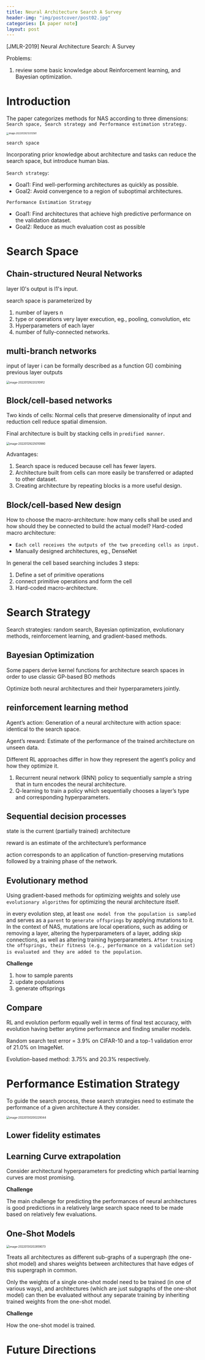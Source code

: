 ```yaml
---
title: Neural Architecture Search A Survey
header-img: "img/postcover/post02.jpg"
categories: [A paper note]
layout: post
---
```


[JMLR-2019] Neural Architecture Search: A Survey

Problems:

1. review some basic knowledge about Reinforcement learning, and Bayesian optimization.

# Introduction

The paper categorizes methods for NAS according to three dimensions: `Search space, Search strategy and Performance estimation strategy.`

<img src="imgs/image-20220129213313581.png" alt="image-20220129213313581" style="zoom:40%;" />

`search space`

Incorporating prior knowledge about architecture and tasks can reduce the search space, but introduce human bias. 

`Search strategy`:

- Goal1: Find well-performing architectures as quickly as possible.
- Goal2: Avoid convergence to a region of suboptimal architectures.

`Performance Estimation Strategy`

- Goal1: Find architectures that achieve high predictive performance on the validation dataset.
- Goal2: Reduce as much evaluation cost as possible

# Search Space

## Chain-structured Neural Networks

layer l0's output is l1's input.

search space is parameterized by 

1. number of layers n
2. type or operations very layer execution, eg., pooling, convolution, etc
3. Hyperparameters of each layer
4. number of fully-connected networks. 

## multi-branch networks

input of layer i can be formally described as a function G() combining previous layer outputs

<img src="imgs/image-20220129220210912.png" alt="image-20220129220210912" style="zoom:50%;" />

## Block/cell-based networks

Two kinds of cells: Normal cells that preserve dimensionality of input and reduction cell reduce spatial dimension.

Final architecture is built by stacking cells in `predified manner`.

<img src="imgs/image-20220129225010980.png" alt="image-20220129225010980" style="zoom:50%;" />

Advantages:

1. Search space is reduced because cell has fewer layers.
2. Architecture built from cells can more easily be transferred or adapted to other dataset. 
3. Creating architecture by repeating blocks is a more useful design. 

## Block/cell-based New design

How to choose the macro-architecture: how many cells shall be used and how should they be connected to build the actual model? Hard-coded macro architecture:

- `Each cell receives the outputs of the two preceding cells as input.`
- Manually designed architectures, eg., DenseNet

In general the cell based searching includes 3 steps:

1. Define a set of primitive operations
2. connect primitive operations and form the cell
3. Hard-coded macro-architecture. 

# Search Strategy

Search strategies: random search, Bayesian optimization, evolutionary methods, reinforcement learning, and gradient-based methods.

## Bayesian Optimization

Some papers derive kernel functions for architecture search spaces in order to use classic GP-based BO methods 

Optimize both neural architectures and their hyperparameters jointly.

## 

## reinforcement learning method

Agent’s action: Generation of a neural architecture with action space: identical to the search space.

Agent’s reward: Estimate of the performance of the trained architecture on unseen data.

Different RL approaches differ in how they represent the agent’s policy and how they optimize it.

1. Recurrent neural network (RNN) policy to sequentially sample a string that in turn encodes the neural architecture.
2. Q-learning to train a policy which sequentially chooses a layer’s type and corresponding hyperparameters.

## Sequential decision processes

state is the current (partially trained) architecture

reward is an estimate of the architecture’s performance

action corresponds to an application of function-preserving mutations followed by a training phase of the network.

## Evolutionary method

Using gradient-based methods for optimizing weights and solely use `evolutionary algorithms` for optimizing the neural architecture itself.

in every evolution step, at least `one model from the population is sampled` and serves as a `parent` to `generate offsprings` by applying mutations to it. In the context of NAS, mutations are local operations, such as adding or removing a layer, altering the hyperparameters of a layer, adding skip connections, as well as altering training hyperparameters. `After training the offsprings, their fitness (e.g., performance on a validation set) is evaluated and they are added to the population`.

**Challenge**

1. how to sample parents
2. update populations
3. generate offsprings

## Compare

RL and evolution perform equally well in terms of final test accuracy, with evolution having better anytime performance and finding smaller models. 

Random search test error = 3.9% on CIFAR-10 and a top-1 validation error of 21.0% on ImageNet.

Evolution-based method: 3.75% and 20.3% respectively.

# Performance Estimation Strategy

To guide the search process, these search strategies need to estimate the performance of a given architecture A they consider.

<img src="imgs/image-20220130200229344.png" alt="image-20220130200229344" style="zoom:50%;" />

## Lower fidelity estimates



## Learning Curve extrapolation

Consider architectural hyperparameters for predicting which partial learning curves are most promising.

**Challenge**

The main challenge for predicting the performances of neural architectures is good predictions in a relatively large search space need to be made based on relatively few evaluations.

## One-Shot Models

<img src="imgs/image-20220130202859073.png" alt="image-20220130202859073" style="zoom:50%;" />

Treats all architectures as different sub-graphs of a supergraph (the one-shot model) and shares weights between architectures that have edges of this supergraph in common.

Only the weights of a single one-shot model need to be trained (in one of various ways), and architectures (which are just subgraphs of the one-shot model) can then be evaluated without any separate training by inheriting trained weights from the one-shot model.

**Challenge**

How the one-shot model is trained.





# Future Directions



